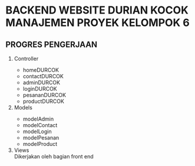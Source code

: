 <h1>BACKEND WEBSITE DURIAN KOCOK MANAJEMEN PROYEK KELOMPOK 6</h1>

<h2>PROGRES PENGERJAAN</h2>
<ol>
	<li>Controller</li>
		<ul>
			<li>homeDURCOK</li>
			<li>contactDURCOK</li>
			<li>adminDURCOK</li>
			<li>loginDURCOK</li>
			<li>pesananDURCOK</li>
			<li>productDURCOK</li>
		</ul>
	<li>Models</li>
		<ul>
			<li>modelAdmin</li>
			<li>modelContact</li>
			<li>modelLogin</li>
			<li>modelPesanan</li>
			<li>modelProduct</li>
		</ul>
	<li>Views</li>
	Dikerjakan oleh bagian front end
</ol>
